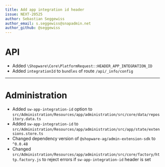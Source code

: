 ```yaml
---
title: Add app integration id header
issue: NEXT-20525
author: Sebastian Seggewiss
author_email: s.seggewiss@snapadmin.net
author_github: @seggewiss
---
```

# API
* Added `\Shopware\Core\PlatformRequest::HEADER_APP_INTEGRATION_ID`
* Added `integrationId` to `bundles` of route `/api/_info/config`
___
# Administration
* Added `sw-app-integration-id` option to `src/Administration/Resources/app/administration/src/core/data/repository.data.ts`
* Added `sw-app-integration-id` to `src/Administration/Resources/app/administration/src/app/state/extensions.store.ts`
* Changed dependency version of `@shopware-ag/admin-extension-sdk` to `^0.0.48`
* Changed `src/Administration/Resources/app/administration/src/core/factory/http.factory.js` to reject errors if `sw-app-integration-id` header is set
